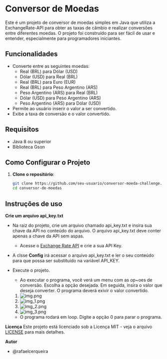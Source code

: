 # Conversor de Moedas

Este é um projeto de conversor de moedas simples em Java que utiliza a ExchangeRate-API para obter as taxas de câmbio e realizar conversões entre diferentes moedas. O projeto foi construído para ser fácil de usar e entender, especialmente para programadores iniciantes.

## Funcionalidades

- Converte entre as seguintes moedas:
  - Real (BRL) para Dólar (USD)
  - Dólar (USD) para Real (BRL)
  - Real (BRL) para Euro (EUR)
  - Real (BRL) para Peso Argentino (ARS)
  - Peso Argentino (ARS) para Real (BRL)
  - Dólar (USD) para Peso Argentino (ARS)
  - Peso Argentino (ARS) para Dólar (USD)
- Permite ao usuário inserir o valor a ser convertido.
- Exibe a taxa de conversão e o valor convertido.

## Requisitos

- Java 8 ou superior
- Biblioteca Gson

## Como Configurar o Projeto

1. **Clone o repositório**:

   ```bash
   git clone https://github.com/seu-usuario/conversor-moeda-challenge.git
   cd conversor-de-moedas

## Instruções de uso

**Crie um arquivo api_key.txt**
- Na raiz do projeto, crie um arquivo chamado api_key.txt e insira sua chave da API no conteúdo do arquivo. O arquivo api_key.txt deve conter apenas a chave da API sem aspas.
  - Acesse o [Exchange Rate API](https://www.exchangerate-api.com//) e crie a sua API Key.
- A clsse **Config** irá acessar o arquivo api_key.txt e ler o seu conteúdo para que possa ser substituído na variável API_KEY.
- Execute o projeto. 
  - Ao executar o programa, você verá um menu com as op~oes de conversão. Escolha a opção desejada. Em seguida, insira o valor que deseja converter. O programa deverá exivir o valor convertido.
  1. ![img.png](img.png)
  2. ![img_1.png](img_1.png)
  3. ![img_2.png](img_2.png)
  4. ![img_3.png](img_3.png)
  
  - O programa rodará em loop. Digite a opção 0 para parar o programa. 

**Licença**
Este projeto está licenciado sob a Licença MIT - veja o arquivo [LICENSE](LICENSE) para mais detalhes.

**Autor**
- @rafaelcerqueira
